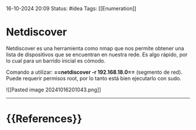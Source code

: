  16-10-2024 20:09
Status: #idea
Tags: [[Enumeration]]

# Netdiscover

Netdiscover es una herramienta como nmap que nos permite obtener una lista de dispositivos que se encuentran en nuestra rede. Es algo rápido, por lo cual para un barrido inicial es cómodo.

Comando a utilizar: **==netdiscover -r 192.168.18.0==** (segmento de red). Puede requerir permisos root, por lo tanto está bien ejecutarlo con sudo.

![[Pasted image 20241016201043.png]]





---
# {{References}}